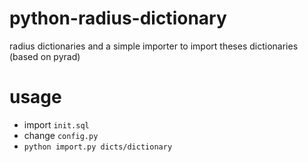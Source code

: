 # python-radius-dictionary
radius dictionaries and a simple importer to import theses dictionaries (based on pyrad)

# usage
* import `init.sql`
* change `config.py`
* `python import.py dicts/dictionary`

